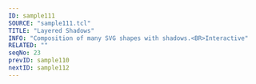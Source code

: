 ```yaml
---
ID: sample111
SOURCE: "sample111.tcl"
TITLE: "Layered Shadows"
INFO: "Composition of many SVG shapes with shadows.<BR>Interactive"
RELATED: ""
seqNo: 23
prevID: sample110
nextID: sample112
---
```

